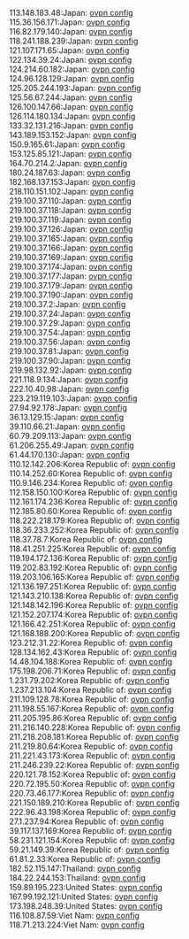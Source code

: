113.148.183.48:Japan: [ovpn config](vpn/113_148_183_48.ovpn)  
115.36.156.171:Japan: [ovpn config](vpn/115_36_156_171.ovpn)  
116.82.179.140:Japan: [ovpn config](vpn/116_82_179_140.ovpn)  
118.241.188.239:Japan: [ovpn config](vpn/118_241_188_239.ovpn)  
121.107.171.65:Japan: [ovpn config](vpn/121_107_171_65.ovpn)  
122.134.39.24:Japan: [ovpn config](vpn/122_134_39_24.ovpn)  
124.214.60.182:Japan: [ovpn config](vpn/124_214_60_182.ovpn)  
124.96.128.129:Japan: [ovpn config](vpn/124_96_128_129.ovpn)  
125.205.244.193:Japan: [ovpn config](vpn/125_205_244_193.ovpn)  
125.56.67.244:Japan: [ovpn config](vpn/125_56_67_244.ovpn)  
126.100.147.66:Japan: [ovpn config](vpn/126_100_147_66.ovpn)  
126.114.180.134:Japan: [ovpn config](vpn/126_114_180_134.ovpn)  
133.32.131.216:Japan: [ovpn config](vpn/133_32_131_216.ovpn)  
143.189.153.152:Japan: [ovpn config](vpn/143_189_153_152.ovpn)  
150.9.165.61:Japan: [ovpn config](vpn/150_9_165_61.ovpn)  
153.125.85.121:Japan: [ovpn config](vpn/153_125_85_121.ovpn)  
164.70.214.2:Japan: [ovpn config](vpn/164_70_214_2.ovpn)  
180.24.187.63:Japan: [ovpn config](vpn/180_24_187_63.ovpn)  
182.168.137.153:Japan: [ovpn config](vpn/182_168_137_153.ovpn)  
218.110.151.102:Japan: [ovpn config](vpn/218_110_151_102.ovpn)  
219.100.37.110:Japan: [ovpn config](vpn/219_100_37_110.ovpn)  
219.100.37.118:Japan: [ovpn config](vpn/219_100_37_118.ovpn)  
219.100.37.119:Japan: [ovpn config](vpn/219_100_37_119.ovpn)  
219.100.37.126:Japan: [ovpn config](vpn/219_100_37_126.ovpn)  
219.100.37.165:Japan: [ovpn config](vpn/219_100_37_165.ovpn)  
219.100.37.166:Japan: [ovpn config](vpn/219_100_37_166.ovpn)  
219.100.37.169:Japan: [ovpn config](vpn/219_100_37_169.ovpn)  
219.100.37.174:Japan: [ovpn config](vpn/219_100_37_174.ovpn)  
219.100.37.177:Japan: [ovpn config](vpn/219_100_37_177.ovpn)  
219.100.37.179:Japan: [ovpn config](vpn/219_100_37_179.ovpn)  
219.100.37.190:Japan: [ovpn config](vpn/219_100_37_190.ovpn)  
219.100.37.2:Japan: [ovpn config](vpn/219_100_37_2.ovpn)  
219.100.37.24:Japan: [ovpn config](vpn/219_100_37_24.ovpn)  
219.100.37.29:Japan: [ovpn config](vpn/219_100_37_29.ovpn)  
219.100.37.54:Japan: [ovpn config](vpn/219_100_37_54.ovpn)  
219.100.37.56:Japan: [ovpn config](vpn/219_100_37_56.ovpn)  
219.100.37.81:Japan: [ovpn config](vpn/219_100_37_81.ovpn)  
219.100.37.90:Japan: [ovpn config](vpn/219_100_37_90.ovpn)  
219.98.132.92:Japan: [ovpn config](vpn/219_98_132_92.ovpn)  
221.118.9.134:Japan: [ovpn config](vpn/221_118_9_134.ovpn)  
222.10.40.98:Japan: [ovpn config](vpn/222_10_40_98.ovpn)  
223.219.119.103:Japan: [ovpn config](vpn/223_219_119_103.ovpn)  
27.94.92.178:Japan: [ovpn config](vpn/27_94_92_178.ovpn)  
36.13.129.15:Japan: [ovpn config](vpn/36_13_129_15.ovpn)  
39.110.66.21:Japan: [ovpn config](vpn/39_110_66_21.ovpn)  
60.79.209.113:Japan: [ovpn config](vpn/60_79_209_113.ovpn)  
61.206.255.49:Japan: [ovpn config](vpn/61_206_255_49.ovpn)  
61.44.170.130:Japan: [ovpn config](vpn/61_44_170_130.ovpn)  
110.12.142.206:Korea Republic of: [ovpn config](vpn/110_12_142_206.ovpn)  
110.14.252.60:Korea Republic of: [ovpn config](vpn/110_14_252_60.ovpn)  
110.9.146.234:Korea Republic of: [ovpn config](vpn/110_9_146_234.ovpn)  
112.158.150.100:Korea Republic of: [ovpn config](vpn/112_158_150_100.ovpn)  
112.161.174.236:Korea Republic of: [ovpn config](vpn/112_161_174_236.ovpn)  
112.185.80.60:Korea Republic of: [ovpn config](vpn/112_185_80_60.ovpn)  
118.222.218.179:Korea Republic of: [ovpn config](vpn/118_222_218_179.ovpn)  
118.36.233.252:Korea Republic of: [ovpn config](vpn/118_36_233_252.ovpn)  
118.37.78.7:Korea Republic of: [ovpn config](vpn/118_37_78_7.ovpn)  
118.41.251.225:Korea Republic of: [ovpn config](vpn/118_41_251_225.ovpn)  
119.194.172.136:Korea Republic of: [ovpn config](vpn/119_194_172_136.ovpn)  
119.202.83.192:Korea Republic of: [ovpn config](vpn/119_202_83_192.ovpn)  
119.203.106.165:Korea Republic of: [ovpn config](vpn/119_203_106_165.ovpn)  
121.136.197.251:Korea Republic of: [ovpn config](vpn/121_136_197_251.ovpn)  
121.143.210.138:Korea Republic of: [ovpn config](vpn/121_143_210_138.ovpn)  
121.148.142.196:Korea Republic of: [ovpn config](vpn/121_148_142_196.ovpn)  
121.152.207.174:Korea Republic of: [ovpn config](vpn/121_152_207_174.ovpn)  
121.166.42.251:Korea Republic of: [ovpn config](vpn/121_166_42_251.ovpn)  
121.168.188.200:Korea Republic of: [ovpn config](vpn/121_168_188_200.ovpn)  
123.212.31.22:Korea Republic of: [ovpn config](vpn/123_212_31_22.ovpn)  
128.134.162.43:Korea Republic of: [ovpn config](vpn/128_134_162_43.ovpn)  
14.48.104.188:Korea Republic of: [ovpn config](vpn/14_48_104_188.ovpn)  
175.198.206.71:Korea Republic of: [ovpn config](vpn/175_198_206_71.ovpn)  
1.231.79.202:Korea Republic of: [ovpn config](vpn/1_231_79_202.ovpn)  
1.237.213.104:Korea Republic of: [ovpn config](vpn/1_237_213_104.ovpn)  
211.109.128.78:Korea Republic of: [ovpn config](vpn/211_109_128_78.ovpn)  
211.198.55.167:Korea Republic of: [ovpn config](vpn/211_198_55_167.ovpn)  
211.205.195.86:Korea Republic of: [ovpn config](vpn/211_205_195_86.ovpn)  
211.216.140.228:Korea Republic of: [ovpn config](vpn/211_216_140_228.ovpn)  
211.218.208.181:Korea Republic of: [ovpn config](vpn/211_218_208_181.ovpn)  
211.219.80.64:Korea Republic of: [ovpn config](vpn/211_219_80_64.ovpn)  
211.221.43.173:Korea Republic of: [ovpn config](vpn/211_221_43_173.ovpn)  
211.246.239.22:Korea Republic of: [ovpn config](vpn/211_246_239_22.ovpn)  
220.121.78.152:Korea Republic of: [ovpn config](vpn/220_121_78_152.ovpn)  
220.72.195.50:Korea Republic of: [ovpn config](vpn/220_72_195_50.ovpn)  
220.73.46.177:Korea Republic of: [ovpn config](vpn/220_73_46_177.ovpn)  
221.150.189.210:Korea Republic of: [ovpn config](vpn/221_150_189_210.ovpn)  
222.96.43.198:Korea Republic of: [ovpn config](vpn/222_96_43_198.ovpn)  
27.1.237.94:Korea Republic of: [ovpn config](vpn/27_1_237_94.ovpn)  
39.117.137.169:Korea Republic of: [ovpn config](vpn/39_117_137_169.ovpn)  
58.231.121.154:Korea Republic of: [ovpn config](vpn/58_231_121_154.ovpn)  
59.21.149.39:Korea Republic of: [ovpn config](vpn/59_21_149_39.ovpn)  
61.81.2.33:Korea Republic of: [ovpn config](vpn/61_81_2_33.ovpn)  
182.52.115.147:Thailand: [ovpn config](vpn/182_52_115_147.ovpn)  
184.22.244.153:Thailand: [ovpn config](vpn/184_22_244_153.ovpn)  
159.89.195.223:United States: [ovpn config](vpn/159_89_195_223.ovpn)  
167.99.192.121:United States: [ovpn config](vpn/167_99_192_121.ovpn)  
173.198.248.39:United States: [ovpn config](vpn/173_198_248_39.ovpn)  
116.108.87.59:Viet Nam: [ovpn config](vpn/116_108_87_59.ovpn)  
118.71.213.224:Viet Nam: [ovpn config](vpn/118_71_213_224.ovpn)  
